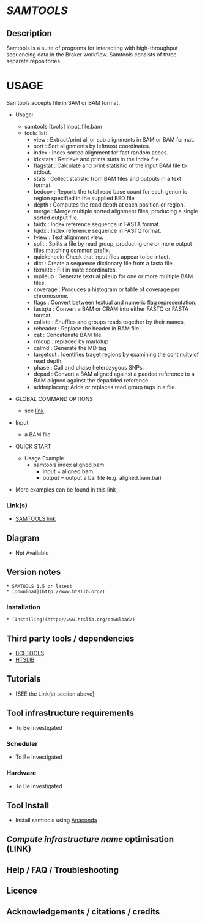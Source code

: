 # *SAMTOOLS*

## Description
Samtools is a suite of programs for interacting with high-throughput sequencing data in the Braker workflow. Samtools consists of three separate repositories.

# USAGE
Samtools accepts file in SAM or BAM format.

* Usage:
  * samtools [tools] input_file.bam
  * tools list:
  	* view      : Extract/print all or sub alignments in SAM or BAM format.
	* sort      : Sort alignments by leftmost coordinates.
	* index     : Index sorted alignment for fast random acces.
	* idxstats  : Retrieve and prints stats in the index file.
	* flagstat  : Calculate and print statisitic of the input BAM file to stdout.
	* stats     : Collect statistic from BAM files and outputs in a text format.
	* bedcov    : Reports the total read base count for each genomic region specified in the supplied BED file
	* depth     : Computes the read depth at each position or region.
	* merge     : Merge multiple sorted alignment files, producing a single sorted output file.
	* faidx     : Index reference sequence in FASTA format.
	* fqidx     : Index reference sequence in FASTQ format.
	* tview     : Text alignment view.
	* split     : Splits a file by read group, producing one or more output files matching common prefix.
	* quickcheck: Check that input files appear to be intact.
	* dict      : Create a sequence dictionary file from a fasta file.
	* fixmate   : Fill in mate coordinates.
	* mpileup   : Generate textual pileup for one or more multiple BAM files.
	* coverage  : Produces a histogram or table of coverage per chromosome.
	* flags     : Convert between textual and numeric flag representation.
	* fastq/a	: Convert a BAM or CRAM into either FASTQ or FASTA format.
	* collate	: Shuffles and groups reads together by their names.
	* reheader  : Replace the header in BAM file.
	* cat 	    : Concatenate BAM file.
	* rmdup 	: replaced by markdup
	* calmd		: Generate the MD tag
	* targetcut	: Identifies traget regions by examining the continuity of read depth.
	* phase 	: Call and phase heterozygous SNPs.
	* depad		: Convert a BAM aligned against a padded reference to a BAM aligned against the depadded reference.
	* addreplacerg: Adds or replaces read group tags in a file.

* GLOBAL COMMAND OPTIONS
	* see [link](http://www.htslib.org/doc/samtools.html#:~:text=Samtools%20is%20a%20set%20of,to%20work%20on%20a%20stream.)


* Input  
  * a BAM file 
* QUICK START 
  * Usage Example
  	* samtools index aligned.bam
		* input  = aligned.bam
		* output = output a bai file (e.g. aligned.bam.bai)

- More examples can be found in this link_.


### Link(s)
  * [SAMTOOLS link](http://www.htslib.org/doc/samtools.html#:~:text=Samtools%20is%20a%20set%20of,to%20work%20on%20a%20stream.)


## Diagram
   * Not Available

## Version notes
    * SAMTOOLS 1.5 or latest
	* [Download](http://www.htslib.org/)

### Installation
    * [Installing](http://www.htslib.org/download/)

## Third party tools / dependencies
   * [BCFTOOLS](http://www.htslib.org/download/)
   * [HTSLIB](http://www.htslib.org/download/)

## Tutorials
   * [SEE the Link(s) section above]

## Tool infrastructure requirements
   * To Be Investigated

### Scheduler
   * To Be Investigated

### Hardware
   * To Be Investigated

## Tool Install
   * Install samtools using [Anaconda](https://anaconda.org/bioconda/samtools)

## *Compute infrastructure name* optimisation (**LINK**)

## Help / FAQ / Troubleshooting

## Licence

## Acknowledgements / citations / credits
